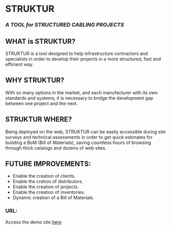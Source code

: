 # **STRUKTUR**
### *A TOOL for STRUCTURED CABLING PROJECTS*


## **WHAT** is STRUKTUR?

STRUKTUR is a tool designed to help infrastructure contractors and specialists in order to develop their projects in a more structured, fast and efficient way.


## **WHY** STRUKTUR?

With so many options in the market, and each manufacturer with its own standards and systems, it is necessary to bridge the development gap between one project and the next.


## STRUKTUR **WHERE**?

Being deployed on the web, STRUKTUR can be easily accessible during site surveys and technical assessments in order to get quick estimates for building a BoM (Bill of Materials), saving countless hours of browsing through thick catalogs and dozens of web sites. 


## FUTURE IMPROVEMENTS:

- Enable the creation of clients.
- Enable the cretion of distributors.
- Enable the creation of projects.
- Enable the creation of inventories.
- Dynamic creation of a Bill of Materials.


### URL:
Access the demo site [here](https://struktur.herokuapp.com)
